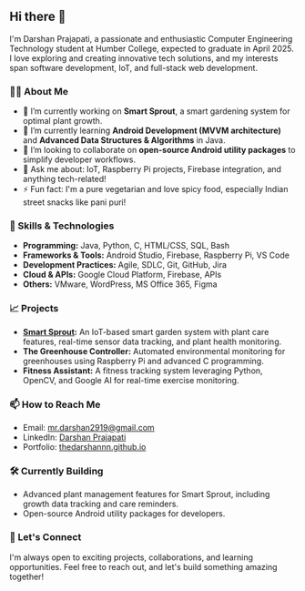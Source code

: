 ## Hi there 👋

I'm Darshan Prajapati, a passionate and enthusiastic Computer Engineering Technology student at Humber College, expected to graduate in April 2025. I love exploring and creating innovative tech solutions, and my interests span software development, IoT, and full-stack web development.

### 👨‍💻 About Me
- 🔭 I’m currently working on **Smart Sprout**, a smart gardening system for optimal plant growth.
- 🌱 I’m currently learning **Android Development (MVVM architecture)** and **Advanced Data Structures & Algorithms** in Java.
- 🤝 I’m looking to collaborate on **open-source Android utility packages** to simplify developer workflows.
- 💬 Ask me about: IoT, Raspberry Pi projects, Firebase integration, and anything tech-related!
- ⚡ Fun fact: I'm a pure vegetarian and love spicy food, especially Indian street snacks like pani puri!

### 🚀 Skills & Technologies
- **Programming:** Java, Python, C, HTML/CSS, SQL, Bash
- **Frameworks & Tools:** Android Studio, Firebase, Raspberry Pi, VS Code
- **Development Practices:** Agile, SDLC, Git, GitHub, Jira
- **Cloud & APIs:** Google Cloud Platform, Firebase, APIs
- **Others:** VMware, WordPress, MS Office 365, Figma

### 📈 Projects
- **[Smart Sprout](https://github.com/thedarshannn/smart-sprout):** An IoT-based smart garden system with plant care features, real-time sensor data tracking, and plant health monitoring.
- **The Greenhouse Controller:** Automated environmental monitoring for greenhouses using Raspberry Pi and advanced C programming.
- **Fitness Assistant:** A fitness tracking system leveraging Python, OpenCV, and Google AI for real-time exercise monitoring.

### 📫 How to Reach Me
- Email: [mr.darshan2919@gmail.com](mailto:mr.darshan2919@gmail.com)
- LinkedIn: [Darshan Prajapati](https://www.linkedin.com/in/darshan-prajapati29)
- Portfolio: [thedarshannn.github.io](#)

### 🛠️ Currently Building
- Advanced plant management features for Smart Sprout, including growth data tracking and care reminders.
- Open-source Android utility packages for developers.

### 🌟 Let's Connect
I'm always open to exciting projects, collaborations, and learning opportunities. Feel free to reach out, and let's build something amazing together!
